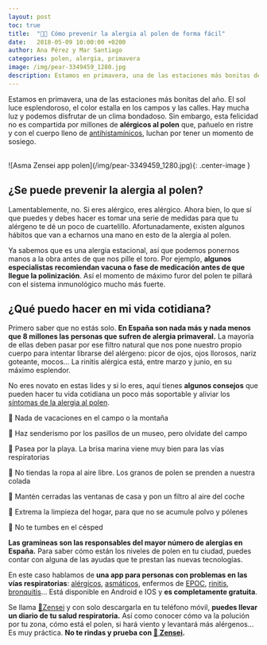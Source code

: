 ```yaml
---
layout: post
toc: true
title:  "🌼🤧 Cómo prevenir la alergia al polen de forma fácil"
date:   2018-05-09 10:00:00 +0200
author: Ana Pérez y Mar Santiago
categories: polen, alergia, primavera
image: /img/pear-3349459_1280.jpg
description: Estamos en primavera, una de las estaciones más bonitas del año. El sol luce esplendoroso, el color estalla en los campos y las calles. Hay mucha luz y podemos disfrutar de un clima bondadoso. Sin embargo, esta felicidad no es...
---
```


Estamos en primavera, una de las estaciones más bonitas del año. El sol luce esplendoroso, el color estalla en los campos y las calles. Hay mucha luz y podemos disfrutar de un clima bondadoso. Sin embargo, esta felicidad no es compartida por millones de **alérgicos al polen** que, pañuelo en ristre y con el cuerpo lleno de [antihistamínicos](http://muysaludable.sanitas.es/salud/epoca-antihistaminicos-efecto-tienen-cuerpo/), luchan por tener un momento de sosiego.

<br>
![Asma Zensei app polen](/img/pear-3349459_1280.jpg){: .center-image }
<br>

## **¿Se puede prevenir la alergia al polen?**

Lamentablemente, no. Si eres alérgico, eres alérgico. Ahora bien, lo que sí que puedes y debes hacer es tomar una serie de medidas para que tu alérgeno te dé un poco de cuartelillo. Afortunadamente, existen algunos hábitos que van a echarnos una mano en esto de la alergia al polen.

Ya sabemos que es una alergia estacional, así que podemos ponernos manos a la obra antes de que nos pille el toro. Por ejemplo, **algunos especialistas recomiendan vacuna o fase de medicación antes de que llegue la polinización**. Así el momento de máximo furor del polen te  pillará con el sistema inmunológico mucho más fuerte.

## **¿Qué puedo hacer en mi vida cotidiana?**

Primero saber que no estás solo. **En España son nada más y nada menos que 8 millones las personas que sufren de alergia primaveral.** La mayoría de ellas deben pasar por ese filtro natural que nos pone nuestro propio cuerpo para intentar librarse del alérgeno: picor de ojos, ojos llorosos, nariz goteante, mocos… La rinitis alérgica está, entre marzo y junio, en su máximo esplendor.

No eres novato en estas lides y si lo eres, aquí tienes **algunos consejos** que pueden hacer tu vida cotidiana un poco más soportable y aliviar los [síntomas de la alergia al polen](https://zenseiapp.com/blog/2018/04/25/cuales-sintomas-alergia-polen/).

🤧 Nada de vacaciones en el campo o la montaña

🤧 Haz senderismo por los pasillos de un museo, pero olvídate del campo

🤧 Pasea por la playa. La brisa marina viene muy bien para las vías respiratorias

🤧 No tiendas la ropa al aire libre. Los granos de polen se prenden a nuestra colada

🤧 Mantén cerradas las ventanas de casa y pon un filtro al aire del coche

🤧 Extrema la limpieza del hogar, para que no se acumule polvo y pólenes

🤧 No te tumbes en el césped

**Las gramíneas son las responsables del mayor número de alergias en España.** Para saber cómo están los niveles de polen en tu ciudad, puedes contar con alguna de las ayudas que te prestan las nuevas tecnologías.

En este caso hablamos de **una app para personas con problemas en las vías respiratorias**: [alérgicos](https://es.wikipedia.org/wiki/Alergia), [asmáticos](https://kidshealth.org/es/teens/flare-up-esp.html), enfermos de [EPOC](https://medlineplus.gov/spanish/ency/article/000091.htm), [rinitis](https://medlineplus.gov/spanish/hayfever.html), [bronquitis](https://medlineplus.gov/spanish/acutebronchitis.html)… Está disponible en Android e IOS y **es completamente gratuita**.

Se llama [📱Zensei](https://zenseiapp.com) y con solo descargarla en tu teléfono móvil, **puedes llevar un diario de tu salud respiratoria.** Así como conocer cómo va la polución por tu zona, cómo está el polen, si hará viento y levantará más alérgenos… Es muy práctica. **No te rindas y prueba con [📱 Zensei](https://zenseiapp.com).**





